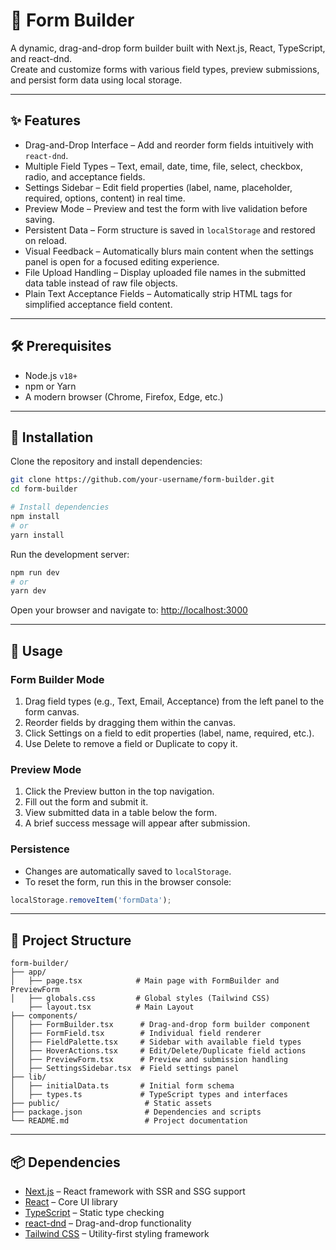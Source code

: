 
# 📝 Form Builder

A dynamic, drag-and-drop form builder built with Next.js, React, TypeScript, and react-dnd.  
Create and customize forms with various field types, preview submissions, and persist form data using local storage.

---

## ✨ Features

- Drag-and-Drop Interface – Add and reorder form fields intuitively with `react-dnd`.
- Multiple Field Types – Text, email, date, time, file, select, checkbox, radio, and acceptance fields.
- Settings Sidebar – Edit field properties (label, name, placeholder, required, options, content) in real time.
- Preview Mode – Preview and test the form with live validation before saving.
- Persistent Data – Form structure is saved in `localStorage` and restored on reload.
- Visual Feedback – Automatically blurs main content when the settings panel is open for a focused editing experience.
- File Upload Handling – Display uploaded file names in the submitted data table instead of raw file objects.
- Plain Text Acceptance Fields – Automatically strip HTML tags for simplified acceptance field content.

---

## 🛠 Prerequisites

- Node.js `v18+`
- npm or Yarn
- A modern browser (Chrome, Firefox, Edge, etc.)

---

## 🚀 Installation

Clone the repository and install dependencies:

```bash
git clone https://github.com/your-username/form-builder.git
cd form-builder

# Install dependencies
npm install
# or
yarn install
````

Run the development server:

```bash
npm run dev
# or
yarn dev
```

Open your browser and navigate to:
[http://localhost:3000](http://localhost:3000)

---

## 📖 Usage

### Form Builder Mode

1. Drag field types (e.g., Text, Email, Acceptance) from the left panel to the form canvas.
2. Reorder fields by dragging them within the canvas.
3. Click Settings on a field to edit properties (label, name, required, etc.).
4. Use Delete to remove a field or Duplicate to copy it.

### Preview Mode

1. Click the Preview button in the top navigation.
2. Fill out the form and submit it.
3. View submitted data in a table below the form.
4. A brief success message will appear after submission.

### Persistence

* Changes are automatically saved to `localStorage`.
* To reset the form, run this in the browser console:

```javascript
localStorage.removeItem('formData');
```

---

## 📂 Project Structure

```
form-builder/
├── app/
│   ├── page.tsx            # Main page with FormBuilder and PreviewForm
│   ├── globals.css         # Global styles (Tailwind CSS)
    ├── layout.tsx          # Main Layout
├── components/
│   ├── FormBuilder.tsx      # Drag-and-drop form builder component
│   ├── FormField.tsx        # Individual field renderer
│   ├── FieldPalette.tsx     # Sidebar with available field types
│   ├── HoverActions.tsx     # Edit/Delete/Duplicate field actions
│   ├── PreviewForm.tsx      # Preview and submission handling
│   ├── SettingsSidebar.tsx  # Field settings panel
├── lib/
│   ├── initialData.ts       # Initial form schema
│   ├── types.ts             # TypeScript types and interfaces
├── public/                   # Static assets
├── package.json              # Dependencies and scripts
└── README.md                 # Project documentation
```

---

## 📦 Dependencies

* [Next.js](https://nextjs.org/) – React framework with SSR and SSG support
* [React](https://react.dev/) – Core UI library
* [TypeScript](https://www.typescriptlang.org/) – Static type checking
* [react-dnd](https://react-dnd.github.io/react-dnd/about) – Drag-and-drop functionality
* [Tailwind CSS](https://tailwindcss.com/) – Utility-first styling framework


